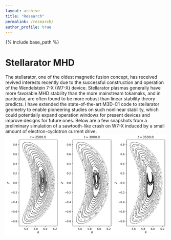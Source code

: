 ```yaml
---
layout: archive
title: "Research"
permalink: /research/
author_profile: true
---
```


{% include base_path %}

Stellarator MHD
======
The stellarator, one of the oldest magnetic fusion concept, has received revived interests recently due to the successful construction and operation of the Wendelstein 7-X (W7-X) device. Stellarator plasmas generally have more favorable MHD stability than the more mainstream tokamaks, and in particular, are often found to be more robust than linear stability theory predicts. I have extended the state-of-the-art M3D-C1 code to stellarator geometry to enable pioneering studies on such nonlinear stability, which could potentially expand operation windows for present devices and improve designs for future ones. Below are a few snapshots from a preliminary simulation of a sawtooth-like crash on W7-X induced by a small amount of electron-cyclotron current drive. 
<br/><img src='/images/w7x_eccd.png'>

